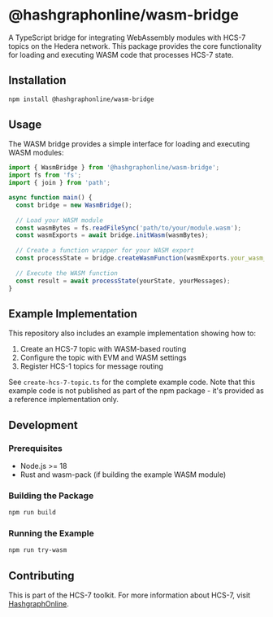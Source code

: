 # @hashgraphonline/wasm-bridge

A TypeScript bridge for integrating WebAssembly modules with HCS-7 topics on the Hedera network. This package provides the core functionality for loading and executing WASM code that processes HCS-7 state.

## Installation

```bash
npm install @hashgraphonline/wasm-bridge
```

## Usage

The WASM bridge provides a simple interface for loading and executing WASM modules:

```typescript
import { WasmBridge } from '@hashgraphonline/wasm-bridge';
import fs from 'fs';
import { join } from 'path';

async function main() {
  const bridge = new WasmBridge();
  
  // Load your WASM module
  const wasmBytes = fs.readFileSync('path/to/your/module.wasm');
  const wasmExports = await bridge.initWasm(wasmBytes);
  
  // Create a function wrapper for your WASM export
  const processState = bridge.createWasmFunction(wasmExports.your_wasm_function);
  
  // Execute the WASM function
  const result = await processState(yourState, yourMessages);
}
```

## Example Implementation

This repository also includes an example implementation showing how to:
1. Create an HCS-7 topic with WASM-based routing
2. Configure the topic with EVM and WASM settings
3. Register HCS-1 topics for message routing

See `create-hcs-7-topic.ts` for the complete example code. Note that this example code is not published as part of the npm package - it's provided as a reference implementation only.

## Development

### Prerequisites
- Node.js >= 18
- Rust and wasm-pack (if building the example WASM module)

### Building the Package
```bash
npm run build
```

### Running the Example
```bash
npm run try-wasm
```

## Contributing

This is part of the HCS-7 toolkit. For more information about HCS-7, visit [HashgraphOnline](https://hashgraphonline.com).
